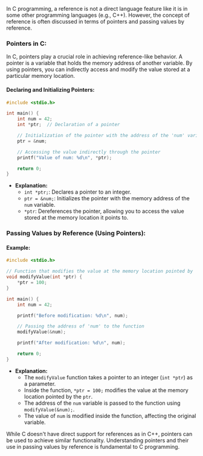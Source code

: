 In C programming, a reference is not a direct language feature like it is in some other programming languages (e.g., C++). However, the concept of reference is often discussed in terms of pointers and passing values by reference.

### Pointers in C:

In C, pointers play a crucial role in achieving reference-like behavior. A pointer is a variable that holds the memory address of another variable. By using pointers, you can indirectly access and modify the value stored at a particular memory location.

#### Declaring and Initializing Pointers:

```c
#include <stdio.h>

int main() {
    int num = 42;
    int *ptr;  // Declaration of a pointer

    // Initialization of the pointer with the address of the 'num' variable
    ptr = &num;

    // Accessing the value indirectly through the pointer
    printf("Value of num: %d\n", *ptr);

    return 0;
}
```

- **Explanation:**
  - `int *ptr;`: Declares a pointer to an integer.
  - `ptr = &num;`: Initializes the pointer with the memory address of the `num` variable.
  - `*ptr`: Dereferences the pointer, allowing you to access the value stored at the memory location it points to.

### Passing Values by Reference (Using Pointers):

#### Example:

```c
#include <stdio.h>

// Function that modifies the value at the memory location pointed by 'ptr'
void modifyValue(int *ptr) {
    *ptr = 100;
}

int main() {
    int num = 42;

    printf("Before modification: %d\n", num);

    // Passing the address of 'num' to the function
    modifyValue(&num);

    printf("After modification: %d\n", num);

    return 0;
}
```

- **Explanation:**
  - The `modifyValue` function takes a pointer to an integer (`int *ptr`) as a parameter.
  - Inside the function, `*ptr = 100;` modifies the value at the memory location pointed by the `ptr`.
  - The address of the `num` variable is passed to the function using `modifyValue(&num);`.
  - The value of `num` is modified inside the function, affecting the original variable.

While C doesn't have direct support for references as in C++, pointers can be used to achieve similar functionality. Understanding pointers and their use in passing values by reference is fundamental to C programming.